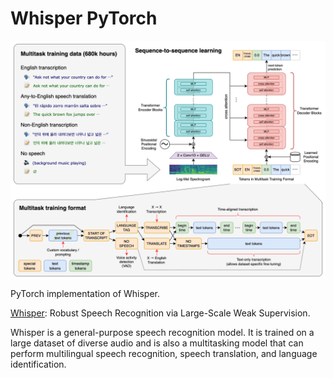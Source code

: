 # Whisper PyTorch

<p align="center">
  <img src="Whisper.png" alt="Whisper" style="display:block; margin:auto; width:750px;" />
</p>

PyTorch implementation of Whisper.

[Whisper](https://arxiv.org/abs/2212.04356): Robust Speech Recognition via Large-Scale Weak Supervision.

Whisper is a general-purpose speech recognition model. It is trained on a large dataset of diverse audio and is also a multitasking model that can perform multilingual speech recognition, speech translation, and language identification.

